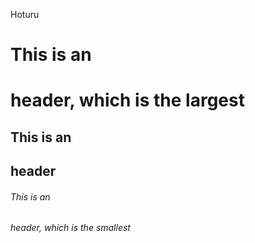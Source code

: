 Hoturu
# This is an <h1> header, which is the largest
## This is an <h2> header
###### This is an <h6> header, which is the smallest
